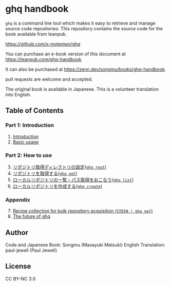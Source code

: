 # ghq handbook

`ghq` is a command line tool which makes it easy to retrieve and manage source code repositories. This repository contains the source code for the book available from leanpub.

<https://github.com/x-motemen/ghq>

You can purchase an e-book version of this document at <https://leanpub.com/ghq-handbook>.

It can also be purchased at <https://zenn.dev/songmu/books/ghq-handbook>.

pull requests are welcome and accepted.

The original book is available in Japanese. This is a volunteer translation into English.

## Table of Contents

### Part 1: Introduction

1. [Introduction](en/01-introduction.md)
2. [Basic usage](en/02-basic-usage.md)

### Part 2: How to use

3. [リポジトリ取得ディレクトリの設定(`ghq root`)](en/03-command-root.md)
4. [リポジトリを取得する(`ghq get`)](en/04-command-get.md)
5. [ローカルリポジトリの一覧・パス取得をおこなう(`ghq list`)](en/05-command-list.md)
6. [ローカルリポジトリを作成する(`ghq create`)](en/06-command-create.md)

### Appendix

7. [Recipe collection for bulk repository acquisition (`STDIN | ghq get`)](en/07-bulk-ghq-get.md)
8. [The future of ghq](en/08-ghq-roadmap.md)

## Author

Code and Japanese Book: Songmu (Masayuki Matsuki)
English Translation: paul-jewell (Paul Jewell)

## License

CC BY-NC 3.0
